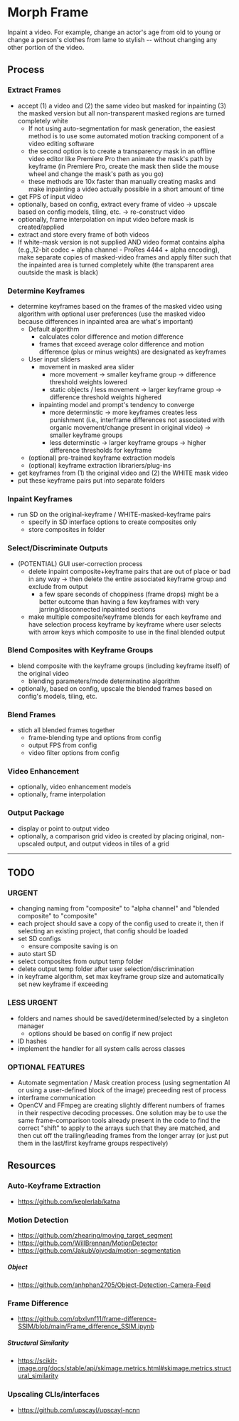 # Morph Frame

Inpaint a video. For example, change an actor's age from old to young or change a person's clothes from lame to stylish -- without changing any other portion of the video. 

## Process


### Extract Frames
- accept (1) a video and (2) the same video but masked for inpainting (3) the masked version but all non-transparent masked regions are turned completely white
    - If not using auto-segmentation for mask generation, the easiest method is to use some automated motion tracking component of a video editing software
    - the second option is to create a transparency mask in an offline video editor like Premiere Pro then animate the mask's path by keyframe (in Premiere Pro, create the mask then slide the mouse wheel and change the mask's path as you go)
    - these methods are 10x faster than manually creating masks and make inpainting a video actually possible in a short amount of time
- get FPS of input video
- optionally, based on config, extract every frame of video -> upscale based on config models, tiling, etc. -> re-construct video
- optionally, frame interpolation on input video before mask is created/applied
- extract and store every frame of both videos
- If white-mask version is not supplied AND video format contains alpha (e.g.,12-bit codec + alpha channel - ProRes 4444 + alpha encoding), make separate copies of masked-video frames and apply filter such that the inpainted area is turned completely white (the transparent area ouutside the mask is black)

### Determine Keyframes
- determine keyframes based on the frames of the masked video using algorithm with optional user preferences (use the masked video because differences in inpainted area are what's important)
    - Default algorithm
        - calculates color difference and motion difference
        - frames that exceed average color difference and motion difference (plus or minus weights) are designated as keyframes
    - User input sliders
        - movement in masked area slider
            - more movement -> smaller keyframe group -> difference threshold weights lowered
            - static objects / less movement -> larger keyframe group -> difference threshold weights highered
        - inpainting model and prompt's tendency to converge
            - more determinstic -> more keyframes creates less punishment (i.e., interframe differences not associated with organic movement/change present in original video) ->  smaller keyframe groups
            - less determinstic -> larger keyframe groups -> higher difference thresholds for keyframe
    - (optional) pre-trained keyframe extraction models
    - (optional) keyframe extraction librariers/plug-ins
- get keyframes from (1) the original video and (2) the WHITE mask video
- put these keyframe pairs put into separate folders

### Inpaint Keyframes
- run SD on the original-keyframe / WHITE-masked-keyframe pairs
    - specify in SD interface options to create composites only 
    - store composites in folder

### Select/Discriminate Outputs
- (POTENTIAL) GUI user-correction process
    - delete inpaint composite+keyframe pairs that are out of place or bad in any way -> then delete the entire associated keyframe group and exclude from output
        - a few spare seconds of choppiness (frame drops) might be a better outcome than having a few keyframes with very jarring/disconnected inpainted sections
    - make multiple composite/keyframe blends for each keyframe and have selection process keyframe by keyframe where user selects with arrow keys which composite to use in the final blended output

### Blend Composites with Keyframe Groups
- blend composite with the keyframe groups (including keyframe itself) of the original video
    - blending parameters/mode determinatino algorithm
- optionally, based on config, upscale the blended frames based on config's models, tiling, etc.

### Blend Frames 
- stich all blended frames together
    - frame-blending type and options from config
    - output FPS from config
    - video filter options from config

### Video Enhancement
- optionally, video enhancement models
- optionally, frame interpolation

### Output Package
- display or point to output video
- optionally, a comparison grid video is created by placing original, non-upscaled output, and output videos in tiles of a grid


----

## TODO

### URGENT


- changing naming from "composite" to "alpha channel" and "blended composite" to "composite"
- each project should save a copy of the config used to create it, then if selecting an existing project, that config should be loaded 
- set SD configs
    - ensure composite saving is on
- auto start SD
- select composites from output temp folder
- delete output temp folder after user selection/discrimination
- in keyframe algorithm, set max keyframe group size and automatically set new keyframe if exceeding


### LESS URGENT


- folders and names should be saved/determined/selected by a singleton manager
    - options should be based on config if new project
- ID hashes
- implement the handler for all system calls across classes

### OPTIONAL FEATURES

- Automate segmentation / Mask creation process (using segmentation AI or using a user-defined block of the image) preceeding rest of process
- interframe communication
- OpenCV and FFmpeg are creating slightly different numbers of frames in their respective decoding processes. One solution may be to use the same frame-comparison tools already present in the code to find the correct "shift" to apply to the arrays such that they are matched, and then cut off the trailing/leading frames from the longer array (or just put them in the last/first keyframe groups respectively)

## Resources 

### Auto-Keyframe Extraction
- https://github.com/keplerlab/katna

### Motion Detection
- https://github.com/zhearing/moving_target_segment
- https://github.com/WillBrennan/MotionDetector
- https://github.com/JakubVojvoda/motion-segmentation
##### Object
- https://github.com/anhphan2705/Object-Detection-Camera-Feed

### Frame Difference
- https://github.com/qbxlvnf11/frame-difference-SSIM/blob/main/Frame_difference_SSIM.ipynb
##### Structural Similarity 
- https://scikit-image.org/docs/stable/api/skimage.metrics.html#skimage.metrics.structural_similarity

### Upscaling CLIs/interfaces
- https://github.com/upscayl/upscayl-ncnn